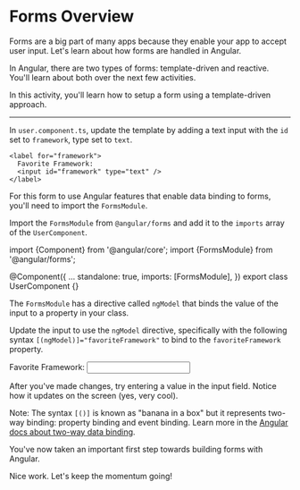 # Forms Overview

Forms are a big part of many apps because they enable your app to accept user input. Let's learn about how forms are handled in Angular.

In Angular, there are two types of forms: template-driven and reactive. You'll learn about both over the next few activities.

In this activity, you'll learn how to setup a form using a template-driven approach.

<hr>

<docs-workflow>

<docs-step title="Create an input field">

In `user.component.ts`, update the template by adding a text input with the `id` set to `framework`, type set to `text`.

```angular-html
<label for="framework">
  Favorite Framework:
  <input id="framework" type="text" />
</label>
```

</docs-step>

<docs-step title="Import `FormsModule`">

For this form to use Angular features that enable data binding to forms, you'll need to import the `FormsModule`.

Import the `FormsModule` from `@angular/forms` and add it to the `imports` array of the `UserComponent`.

<docs-code language="ts" highlight="[2, 7]">
import {Component} from '@angular/core';
import {FormsModule} from '@angular/forms';

@Component({
  ...
  standalone: true,
  imports: [FormsModule],
})
export class UserComponent {}
</docs-code>

</docs-step>

<docs-step title="Add binding to the value of the input">

The `FormsModule` has a directive called `ngModel` that binds the value of the input to a property in your class.

Update the input to use the `ngModel` directive, specifically with the following syntax `[(ngModel)]="favoriteFramework"` to bind to the `favoriteFramework` property.

<docs-code language="html" highlight="[3]">
<label for="framework">
  Favorite Framework:
  <input id="framework" type="text" [(ngModel)]="favoriteFramework" />
</label>
</docs-code>

After you've made changes, try entering a value in the input field. Notice how it updates on the screen (yes, very cool).

Note: The syntax `[()]` is known as "banana in a box" but it represents two-way binding: property binding and event binding. Learn more in the [Angular docs about two-way data binding](guide/templates/two-way-binding).

</docs-step>

</docs-workflow>

You've now taken an important first step towards building forms with Angular.

Nice work. Let's keep the momentum going!

